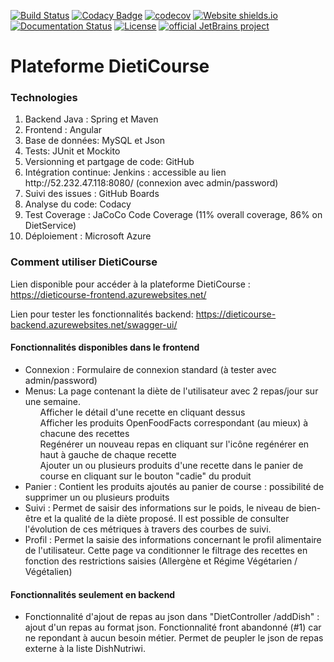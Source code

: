 [![Build Status](http://52.232.47.118:8080/buildStatus/icon?job=DietiCourseCIBackend)](http://52.232.47.118:8080/job/DietiCourseCIBackend/)
[![Codacy Badge](https://app.codacy.com/project/badge/Grade/14b2e1acd95546409dd6fc9b55dcb60c)](https://www.codacy.com?utm_source=github.com&amp;utm_medium=referral&amp;utm_content=ProjetAlimentation/ProjetAlimentationM2Miage&amp;utm_campaign=Badge_Grade) 
[![codecov](https://codecov.io/gh/ProjetAlimentation/ProjetAlimentationM2Miage/branch/main/graph/badge.svg?token=JDV5VZEHDV)](https://codecov.io/gh/ProjetAlimentation/ProjetAlimentationM2Miage)
[![Website shields.io](https://img.shields.io/website-up-down-green-red/http/shields.io.svg)](https://dieticourse-frontend.azurewebsites.net/)
[![Documentation Status](https://readthedocs.org/projects/ansicolortags/badge/?version=latest)](https://github.com/ProjetAlimentation/ProjetAlimentationM2Miage/blob/main/backendSpring/src/docs/asciidoc/main.adoc)
[![License](https://img.shields.io/badge/License-Apache%202.0-blue.svg)](https://github.com/ProjetAlimentation/ProjetAlimentationM2Miage/blob/main/LICENCE)
[![official JetBrains project](http://jb.gg/badges/official.svg)](https://confluence.jetbrains.com/display/ALL/JetBrains+on+GitHub)

# Plateforme DietiCourse

### Technologies
<ol>
<li>Backend Java : Spring et Maven</li>
<li>Frontend : Angular</li>
<li>Base de données: MySQL et Json</li>  
<li>Tests: JUnit et Mockito</li>
<li>Versionning et partgage de code: GitHub</li>
<li>Intégration continue: Jenkins : accessible au lien http://52.232.47.118:8080/ (connexion avec admin/password) </li> 
<li>Suivi des issues : GitHub Boards </li> 
<li>Analyse du code: Codacy</li>
<li>Test Coverage : JaCoCo Code Coverage (11% overall coverage, 86% on DietService)</li>
<li>Déploiement : Microsoft Azure </li>
</ol>


### Comment utiliser DietiCourse
Lien disponible pour accéder à la plateforme DietiCourse : https://dieticourse-frontend.azurewebsites.net/

Lien pour tester les fonctionnalités backend: https://dieticourse-backend.azurewebsites.net/swagger-ui/

#### Fonctionnalités disponibles dans le frontend

  - Connexion : Formulaire de connexion standard (à tester avec admin/password)
  - Menus: La page contenant la diète de l'utilisateur avec 2 repas/jour sur une semaine.
     <ul> Afficher le détail d'une recette en cliquant dessus </ul>
     <ul> Afficher les produits OpenFoodFacts correspondant (au mieux) à chacune des recettes </ul>
     <ul> Regénérer un nouveau repas en cliquant sur l'icône regénérer en haut à gauche de chaque recette </ul>
     <ul> Ajouter un ou plusieurs produits d'une recette dans le panier de course en cliquant sur le bouton "cadie" du produit </ul>
  - Panier : Contient les produits ajoutés au panier de course : possibilité de supprimer un ou plusieurs produits
  - Suivi : Permet de saisir des informations sur le poids, le niveau de bien-être et la qualité de la diète proposé. Il est possible de consulter l'évolution de ces métriques à travers des courbes de suivi.
  - Profil : Permet la saisie des informations concernant le profil alimentaire de l'utilisateur. Cette page va conditionner le filtrage des recettes en fonction des restrictions saisies (Allergène et Régime Végétarien / Végétalien)

#### Fonctionnalités seulement en backend 
  - Fonctionnalité d'ajout de repas au json dans "DietController /addDish" : ajout d'un repas au format json. Fonctionnalité front abandonné (#1) car ne repondant à aucun besoin métier. Permet de peupler le json de repas externe à la liste DishNutriwi.

